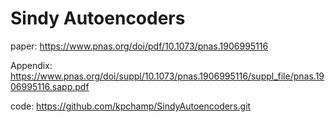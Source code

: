 # Sindy Autoencoders

paper:
https://www.pnas.org/doi/pdf/10.1073/pnas.1906995116

Appendix:
https://www.pnas.org/doi/suppl/10.1073/pnas.1906995116/suppl_file/pnas.1906995116.sapp.pdf

code:
https://github.com/kpchamp/SindyAutoencoders.git
